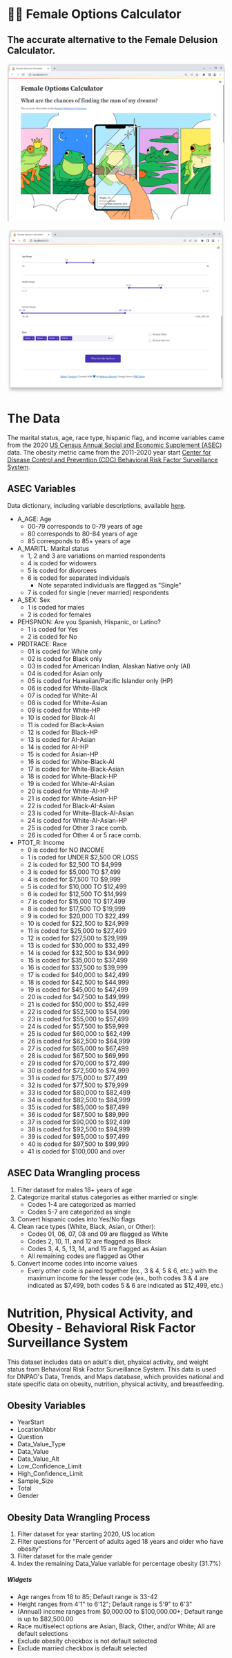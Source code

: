 # 🤹‍♀️ Female Options Calculator
The accurate alternative to the Female Delusion Calculator.
---

![Calculator Home](https://github.com/becca-mayers/female-options-app/blob/main/imgs/app-hero.png)

![Calculator Widgets](https://github.com/becca-mayers/female-options-app/blob/main/imgs/app-widgets.png)

# The Data
The marital status, age, race type, hispanic flag, and income variables came from the 2020 [US Census Annual Social and Economic Supplement (ASEC)](https://www.census.gov/data/datasets/time-series/demo/cps/cps-asec.2020.html#list-tab-YY1CQJF340IKCHJEXH)  data. 
The obesity metric came from the 2011-2020 year start [Center for Disease Control and Prevention (CDC) Behavioral Risk Factor Surveillance System](https://chronicdata.cdc.gov/Nutrition-Physical-Activity-and-Obesity/Nutrition-Physical-Activity-and-Obesity-Behavioral/hn4x-zwk7).


## ASEC Variables
Data dictionary, including variable descriptions, available [here](https://www2.census.gov/programs-surveys/cps/datasets/2020/march/ASEC2020ddl_pub_full.pdf).
+ A_AGE: Age
    - 00-79 corresponds to 0-79 years of age
    - 80 corresponds to 80-84 years of age
    - 85 corresponds to 85+ years of age
+ A_MARITL: Marital status
    - 1, 2 and 3 are variations on married respondents
    - 4 is coded for widowers
    - 5 is coded for divorcees
    - 6 is coded for separated individuals
        * Note separated individuals are flagged as "Single"
    - 7 is coded for single (never married) respondents
+ A_SEX: Sex
    - 1 is coded for males
    - 2 is coded for females
+ PEHSPNON: Are you Spanish, Hispanic, or Latino?
    - 1 is coded for Yes
    - 2 is coded for No
+ PRDTRACE: Race
    - 01 is coded for White only
    - 02 is coded for Black only
    - 03 is coded for American Indian, Alaskan Native only (AI)
    - 04 is coded for Asian only
    - 05 is coded for Hawaiian/Pacific Islander only (HP)
    - 06 is coded for White-Black
    - 07 is coded for White-AI
    - 08 is coded for White-Asian
    - 09 is coded for White-HP
    - 10 is coded for Black-AI
    - 11 is coded for Black-Asian
    - 12 is coded for Black-HP
    - 13 is coded for AI-Asian
    - 14 is coded for AI-HP
    - 15 is coded for Asian-HP
    - 16 is coded for White-Black-AI
    - 17 is coded for White-Black-Asian
    - 18 is coded for White-Black-HP
    - 19 is coded for White-AI-Asian
    - 20 is coded for White-AI-HP
    - 21 is coded for White-Asian-HP
    - 22 is coded for Black-AI-Asian
    - 23 is coded for White-Black-AI-Asian
    - 24 is coded for White-AI-Asian-HP
    - 25 is coded for Other 3 race comb.
    - 26 is coded for Other 4 or 5 race comb.
+ PTOT_R: Income
    - 0 is coded for NO INCOME
    - 1 is coded for UNDER $2,500 OR LOSS
    - 2 is coded for $2,500 TO $4,999
    - 3 is coded for $5,000 TO $7,499
    - 4 is coded for $7,500 TO $9,999
    - 5 is coded for $10,000 TO $12,499
    - 6 is coded for $12,500 TO $14,999
    - 7 is coded for $15,000 TO $17,499
    - 8 is coded for $17,500 TO $19,999
    - 9 is coded for $20,000 TO $22,499
    - 10 is coded for $22,500 to $24,999
    - 11 is coded for $25,000 to $27,499
    - 12 is coded for $27,500 to $29,999
    - 13 is coded for $30,000 to $32,499
    - 14 is coded for $32,500 to $34,999
    - 15 is coded for $35,000 to $37,499
    - 16 is coded for $37,500 to $39,999
    - 17 is coded for $40,000 to $42,499
    - 18 is coded for $42,500 to $44,999
    - 19 is coded for $45,000 to $47,499
    - 20 is coded for $47,500 to $49,999
    - 21 is coded for $50,000 to $52,499
    - 22 is coded for $52,500 to $54,999
    - 23 is coded for $55,000 to $57,499
    - 24 is coded for $57,500 to $59,999
    - 25 is coded for $60,000 to $62,499
    - 26 is coded for $62,500 to $64,999
    - 27 is coded for $65,000 to $67,499
    - 28 is coded for $67,500 to $69,999
    - 29 is coded for $70,000 to $72,499
    - 30 is coded for $72,500 to $74,999
    - 31 is coded for $75,000 to $77,499
    - 32 is coded for $77,500 to $79,999
    - 33 is coded for $80,000 to $82,499
    - 34 is coded for $82,500 to $84,999
    - 35 is coded for $85,000 to $87,499
    - 36 is coded for $87,500 to $89,999
    - 37 is coded for $90,000 to $92,499
    - 38 is coded for $92,500 to $94,999
    - 39 is coded for $95,000 to $97,499
    - 40 is coded for $97,500 to $99,999
    - 41 is coded for $100,000 and over

## ASEC Data Wrangling process
1. Filter dataset for males 18+ years of age
2. Categorize marital status categories as either married or single:
    - Codes 1-4 are categorized as married
    - Codes 5-7 are categorized as single
4. Convert hispanic codes into Yes/No flags
5. Clean race types (White, Black, Asian, or Other):
    - Codes 01, 06, 07, 08 and 09 are flagged as White
    - Codes 2, 10, 11, and 12 are flagged as Black
    - Codes 3, 4, 5, 13, 14, and 15 are flagged as Asian
    - All remaining codes are flagged as Other
6. Convert income codes into income values
    - Every other code is paired together (ex., 3 & 4, 5 & 6, etc.) with the maximum income for the lesser code (ex., both codes 3 & 4 are indicated as $7,499, both codes 5 & 6 are indicated as $12,499, etc.)

# Nutrition, Physical Activity, and Obesity - Behavioral Risk Factor Surveillance System
This dataset includes data on adult's diet, physical activity, and weight status from Behavioral Risk Factor Surveillance System. This data is used for DNPAO's Data, Trends, and Maps database, which provides national and state specific data on obesity, nutrition, physical activity, and breastfeeding.

## Obesity Variables
+ YearStart
+ LocationAbbr
+ Question
+ Data_Value_Type
+ Data_Value
+ Data_Value_Alt
+ Low_Confidence_Limit
+ High_Confidence_Limit
+ Sample_Size
+ Total
+ Gender

## Obesity Data Wrangling Process
1. Filter dataset for year starting 2020, US location
2. Filter questions for "Percent of adults aged 18 years and older who have obesity"
3. Filter dataset for the male gender
4. Index the remaining Data_Value variable for percentage obesity (31.7%)

##### Widgets
+ Age ranges from 18 to 85; Default range is 33-42
+ Height ranges from 4'1" to 6'12"; Default range is 5'9" to 6'3"
+ (Annual) income ranges from $0,000.00 to $100,000.00+; Default range is up to $82,500.00
+ Race multiselect options are Asian, Black, Other, and/or White; All are default selections
+ Exclude obesity checkbox is not default selected
+ Exclude married checkbox is default selected

